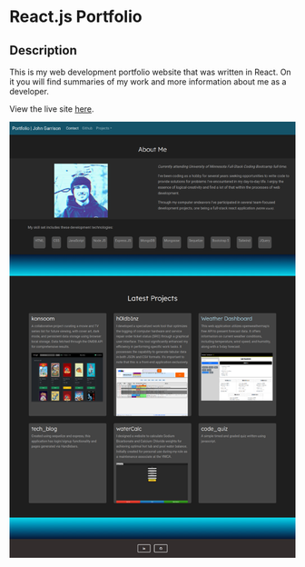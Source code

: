 # React.js Portfolio

## Description

This is my web development portfolio website that was written in React.
On it you will find summaries of my work and more information about me as a developer.

View the live site [here](https://gleaming-pithivier-ad1912.netlify.app/).

![website screenshot](./public/images/screenshot_react_portfolio.png)
